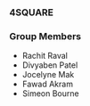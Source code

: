 ### 4SQUARE

### Group Members
- Rachit Raval
- Divyaben Patel
- Jocelyne Mak
- Fawad Akram
- Simeon Bourne
